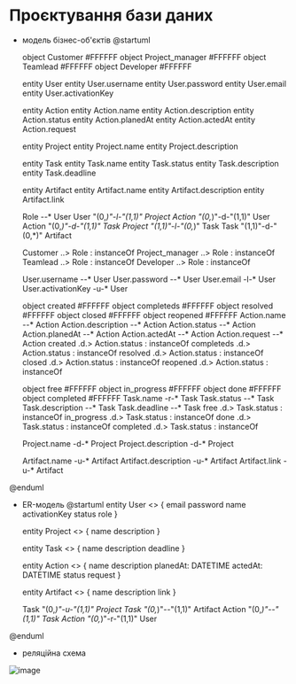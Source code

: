 # Проєктування бази даних
- модель бізнес-об'єктів 
@startuml

  object Customer #FFFFFF
  object Project_manager #FFFFFF
  object Teamlead #FFFFFF
  object Developer #FFFFFF
  
  
  entity User
    entity User.username
    entity User.password
    entity User.email
    entity User.activationKey
  
  entity Action
    entity Action.name
    entity Action.description
    entity Action.status
    entity Action.planedAt
    entity Action.actedAt
    entity Action.request
    
  entity Project
    entity Project.name
    entity Project.description
    
  entity Task
    entity Task.name
    entity Task.status
    entity Task.description
    entity Task.deadline
  
  entity Artifact
    entity Artifact.name
    entity Artifact.description
    entity Artifact.link
  
  
  Role --* User
  User "(0,*)"-l-"(1,1)" Project
  Action "(0,*)"-d-"(1,1)" User
  Action "(0,*)"-d-"(1,1)" Task
  Project "(1,1)"-l-"(0,*)" Task
  Task "(1,1)"-d-"(0,*)" Artifact
  
  Customer ..> Role : instanceOf
  Project_manager ..> Role : instanceOf
  Teamlead ..> Role : instanceOf
  Developer ..> Role : instanceOf
  

  User.username --* User
  User.password --* User
  User.email -l-* User
  User.activationKey -u-* User
  
  object created #FFFFFF
  object completeds #FFFFFF
  object resolved #FFFFFF
  object closed #FFFFFF
  object reopened #FFFFFF
  Action.name --* Action
  Action.description --* Action
  Action.status --* Action
  Action.planedAt --* Action
  Action.actedAt --* Action
  Action.request --* Action
  created .d.> Action.status : instanceOf
  completeds .d.> Action.status : instanceOf
  resolved .d.> Action.status : instanceOf
  closed .d.> Action.status : instanceOf
  reopened .d.> Action.status : instanceOf
  
  
  
 
  object free #FFFFFF
  object in_progress #FFFFFF
  object done #FFFFFF
  object completed #FFFFFF
  Task.name -r-* Task
  Task.status --* Task
  Task.description --* Task
  Task.deadline --* Task
  free .d.> Task.status : instanceOf
  in_progress .d.> Task.status : instanceOf
  done .d.> Task.status : instanceOf
  completed .d.> Task.status : instanceOf
  
  Project.name -d-* Project
  Project.description -d-* Project

  Artifact.name -u-* Artifact
  Artifact.description -u-* Artifact
  Artifact.link -u-* Artifact
  
@enduml





- ER-модель
@startuml
entity User <<ENTITY>> {
    email
    password
    name
    activationKey
    status
    role
  }
  
 
  
  entity Project <<ENTITY>> {
    name
    description
  }
  
  
  entity Task <<ENTITY>> {
    name
    description
    deadline
  }
  
  entity Action <<ENTITY>> {
    name
    description
    planedAt: DATETIME
    actedAt: DATETIME
    status 
    request
  }
  
  entity Artifact <<ENTITY>> {
    name
    description
    link
  }
  

    Task "(0,*)"-u-"(1,1)" Project
    Task "(0,*)"--"(1,1)" Artifact
    Action "(0,*)"--"(1,1)" Task
    Action "(0,*)"-r-"(1,1)" User
    
@enduml

- реляційна схема

![image](https://user-images.githubusercontent.com/72148650/146340101-d1380d70-c598-4d84-aba4-d603034ce2ff.png)
